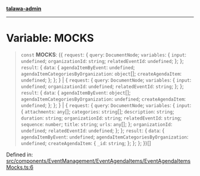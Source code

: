 [**talawa-admin**](../../../../../README.md)

***

# Variable: MOCKS

> `const` **MOCKS**: (\{ `request`: \{ `query`: `DocumentNode`; `variables`: \{ `input`: `undefined`; `organizationId`: `string`; `relatedEventId`: `undefined`; \}; \}; `result`: \{ `data`: \{ `agendaItemByEvent`: `undefined`; `agendaItemCategoriesByOrganization`: `object`[]; `createAgendaItem`: `undefined`; \}; \}; \} \| \{ `request`: \{ `query`: `DocumentNode`; `variables`: \{ `input`: `undefined`; `organizationId`: `undefined`; `relatedEventId`: `string`; \}; \}; `result`: \{ `data`: \{ `agendaItemByEvent`: `object`[]; `agendaItemCategoriesByOrganization`: `undefined`; `createAgendaItem`: `undefined`; \}; \}; \} \| \{ `request`: \{ `query`: `DocumentNode`; `variables`: \{ `input`: \{ `attachments`: `any`[]; `categories`: `string`[]; `description`: `string`; `duration`: `string`; `organizationId`: `string`; `relatedEventId`: `string`; `sequence`: `number`; `title`: `string`; `urls`: `any`[]; \}; `organizationId`: `undefined`; `relatedEventId`: `undefined`; \}; \}; `result`: \{ `data`: \{ `agendaItemByEvent`: `undefined`; `agendaItemCategoriesByOrganization`: `undefined`; `createAgendaItem`: \{ `_id`: `string`; \}; \}; \}; \})[]

Defined in: [src/components/EventManagement/EventAgendaItems/EventAgendaItemsMocks.ts:6](https://github.com/MayankJha014/talawa-admin/blob/0dd35cc200a4ed7562fa81ab87ec9b2a6facd18b/src/components/EventManagement/EventAgendaItems/EventAgendaItemsMocks.ts#L6)

